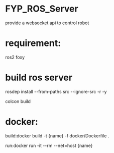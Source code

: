 # FYP_ROS_Server
provide a websocket api to control robot
# requirement:
ros2 foxy

# build ros server


rosdep install --from-paths src --ignore-src -r -y

colcon build

# docker:

build:docker build -t {name} -f docker/Dockerfile .

run:docker run -it --rm --net=host {name}
